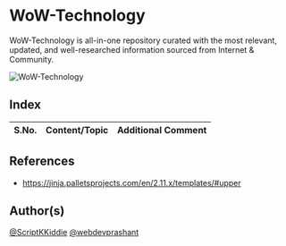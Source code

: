 # WoW-Technology
WoW-Technology is all-in-one repository curated with the most relevant, updated, and well-researched information sourced from Internet &amp; Community.

![WoW-Technology](https://img.shields.io/badge/WoW-Technology-brightgreen?style=flat-square&logo=github)

## Index

S.No. | Content/Topic | Additional Comment
--- | --- | ---

## References
- https://jinja.palletsprojects.com/en/2.11.x/templates/#upper

## Author(s)

[@ScriptKKiddie](https://github.com/ScriptKKiddie)
[@webdevprashant](https://github.com/webdevprashant)

